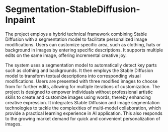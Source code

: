 # Segmentation-StableDiffusion-Inpaint
The project employs a hybrid technical framework combining Stable Diffusion with a segmentation
model to facilitate personalized image modifications. Users can customize specific area, such as
clothing, hats or background in images by entering specific descriptions. It supports multiple edits
on the same image, offering incremental creative joy.

The system uses a segmentation model to automatically detect key parts such as clothing and
backgrounds. It then employs the Stable Diffusion model to transform textual descriptions into
corresponding visual modifications. Users are presented with three modified images to choose
from for further edits, allowing for multiple iterations of customization.
The project is designed to empower individuals without professional artistic skills to create and
customize images using words, thereby enhancing creative expression. It integrates Stable
Diffusion and image segmentation technologies to tackle the complexities of multi-model
collaboration, which provide a practical learning experience in AI application. This also responds
to the growing market demand for quick and convenient personalization of images.
